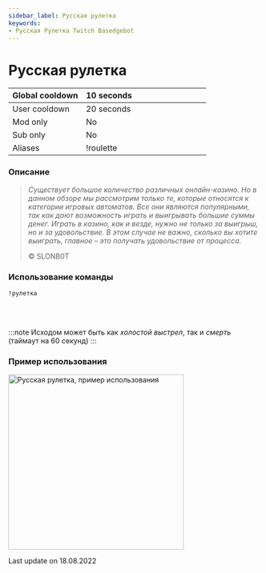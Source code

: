 ```yaml
---
sidebar_label: Русская рулетка
keywords:
- Русская Рулетка Twitch Basedgebot
---
```


# Русская рулетка

| Global cooldown | 10 seconds⠀⠀⠀⠀⠀⠀⠀⠀⠀⠀⠀⠀ |
|:----------------|:-----------------------|
| User cooldown   | 20 seconds             |
| Mod only        | No                     |
| Sub only        | No                    |
| Aliases         | !roulette              |

### Описание

> *<quote>Существует большое количество различных онлайн-казино. Но в данном обзоре мы рассмотрим только те, которые относятся к категории игровых автоматов. Все они являются популярными, так как дают возможность играть и выигрывать большие суммы денег. Играть в казино, как и везде, нужно не только за выигрыш, но и за удовольствие. В этом случае не важно, сколько вы хотите выиграть, главное – это получать удовольствие от процесса.</quote>*
>
> © SLONB0T

### Использование команды

<code>!рулетка</code>

<br/>
<br/>

:::note
Исходом может быть как <i>холостой выстрел</i>, так и <i>смерть</i> (таймаут на 60 секунд)
:::

### Пример использования

<img src="https://media2.giphy.com/media/YQ6DOB9xiVEO7FKfSP/giphy.gif?cid=790b7611c25bbec0aa912a31795bac77fc4cc5aba853c571&rid=giphy.gif&ct=g" alt="Русская рулетка, пример использования" width="350"/>

<p class="update">Last update on 18.08.2022</p>